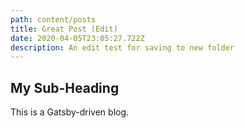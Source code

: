 ```yaml
---
path: content/posts
title: Great Post (Edit)
date: 2020-04-05T23:05:27.722Z
description: An edit test for saving to new folder
---
```

## My Sub-Heading

This is a Gatsby-driven blog.